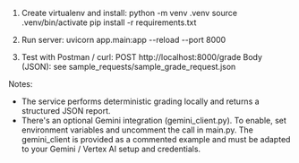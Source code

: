1. Create virtualenv and install:
   python -m venv .venv
   source .venv/bin/activate
   pip install -r requirements.txt

2. Run server:
   uvicorn app.main:app --reload --port 8000

3. Test with Postman / curl:
   POST http://localhost:8000/grade
   Body (JSON): see sample_requests/sample_grade_request.json

Notes:

- The service performs deterministic grading locally and returns a structured JSON report.
- There's an optional Gemini integration (gemini_client.py). To enable, set environment variables and
  uncomment the call in main.py. The gemini_client is provided as a commented example and must be adapted
  to your Gemini / Vertex AI setup and credentials.
